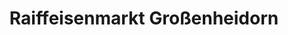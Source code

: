---
title: "Raiffeisenmarkt Großenheidorn"
url: /wunstorf/raiffeisenmarkt-grossenheidorn/
shop: Garten-Center
---